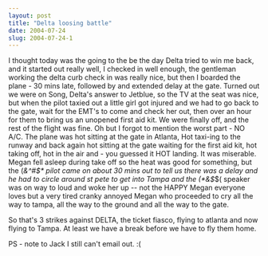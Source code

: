 ```yaml
---
layout: post
title: "Delta loosing battle"
date: 2004-07-24
slug: 2004-07-24-1
---
```


I thought today was the going to the be the day Delta tried to win me back, and it started out really well, I checked in well enough, the gentleman working the delta curb check in was really nice, but then I boarded the plane - 30 mins late, followed by and extended delay at the gate.  Turned out we were on Song, Delta&apos;s answer to Jetblue, so the TV at the seat was nice, but when the pilot taxied out a little girl got injured and we had to go back to the gate, wait for the EMT&apos;s to come and check her out, then over an hour for them to bring us an unopened first aid kit.  We were finally off, and the rest of the flight was fine.  Oh but I forgot to mention the worst part - NO A/C.  The plane was hot sitting at the gate in Atlanta, Hot taxi-ing to the runway and back again hot sitting at the gate waiting for the first aid kit, hot taking off, hot in the air and  - you guessed it HOT landing.  It was miserable.  Megan fell asleep during take off so the heat was good for something, but the (*&^#$*  pilot came on about 30 mins out to tell us there was a delay and he had to circle around st pete to get into Tampa and the (*&$*$( speaker was on way to loud and woke her up -- not the HAPPY Megan everyone loves but a very tired cranky annoyed Megan who proceeded to cry all the way to tampa, all the way to the ground and all the way to the gate.  

So that&apos;s 3 strikes against DELTA, the ticket fiasco, flying to atlanta and now flying to Tampa.  At least we have a break before we have to fly them home.

PS - note to Jack I still can&apos;t email out. :(

